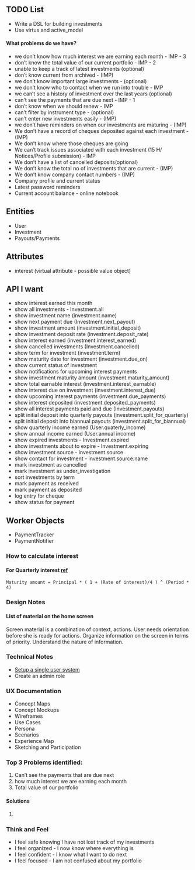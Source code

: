 ## TODO List

- Write a DSL for building investments
- Use virtus and active_model

#### What problems do we have?


- we don’t know how much interest we are earning each month - IMP - 3
- don’t know the total value of our current portfolio - IMP - 2
- unable to keep a track of latest investments (optional)
- don’t know current from archived - (IMP)
- we don’t know important large investments - (optional)
- we don’t know who to contact when we run into trouble - IMP
- we can’t see a history of investment over the last years (optional)
- can’t see the payments that are due next - IMP - 1
- don’t know when we should renew - IMP
- can’t filter by instrument type - (optional)
- can’t enter new investments easily - (IMP)
- we don’t have reminders on when our investments are maturing - (IMP)
- We don’t have a record of cheques deposited against each investment - (IMP)
- We don’t know where those cheques are going
- We can’t track issues associated with each investment (15 H/ Notices/Profile submission) - IMP
- We don’t have a list of cancelled deposits(optional)
- We don’t know the total no of investments that are current - (IMP)
- We don’t know company contact numbers - (IMP)
- Company profile and current status
- Latest password reminders
- Current account balance - online notebook

## Entities
- User
- Investment
- Payouts/Payments


## Attributes
- interest (virtual attribute - possible value object)

## API I want
- show interest earned this month
- show all investments - Investment.all
- show investment name (investment.name)
- show next payment due (Investment.next_payout)
- show investment amount (investment.initial_deposit)
- show investment deposit rate (investment.deposit_rate)
- show interest earned (investment.interest_earned)
- show cancelled investments (Investment.cancelled)
- show term for investment (investment.term)
- show maturity date for investment (investment.due_on)
- show current status of investment
- show notifications for upcoming interest payments
- show investment maturity amount (investment.maturity_amount)
- show total earnable interest (investment.interest_earnable)
- show interest due on investment (investment.interest_due)
- show upcoming interest payments (investment.due_payments)
- show interest deposited (investment.deposited_payments)
- show all interest payments paid and due (Investment.payouts)
- split initial deposit into quarterly payouts (investment.split_for_quarterly)
- split initial deposit into biannual payouts (investment.split_for_biannual)
- show quarterly income earned (User.quaterly_income)
- show annual income earned (User.annual income)
- show expired investments - Investment.expired
- show investments about to expire - Investment.expiring
- show investment source - investment.source
- show contact for investment - investment.source.name
- mark investment as cancelled
- mark investment as under_investigation
- sort investments by term
- mark payment as received
- mark payment as deposited
- log entry for cheque
- show status for payment



## Worker Objects
- PaymentTracker
- PaymentNotifier



### How to calculate interest

#### For Quarterly interest [ref](http://blog.kbsbng.com/2011/01/maturity-amount-calculation-for-fixed.html)
```
Maturity amount = Principal * ( 1 + (Rate of interest)/4 ) ^ (Period * 4)
```
### Design Notes
#### List of material on the home screen
Screen material is a combination of context, actions.
User needs orientation before she is ready for actions.
Organize information on the screen in terms of priority. Understand the nature of information.


### Technical Notes
- [Setup a single user system](https://github.com/plataformatec/devise/wiki/How-To:-Set-up-devise-as-a-single-user-system)
- Create an admin role

### UX Documentation
- Concept Maps
- Concept Mockups
- Wireframes
- Use Cases
- Persona
- Scenarios
- Experience Map
- Sketching and Participation

### Top 3 Problems identified:
1. Can’t see the payments that are due next
2. how much interest we are earning each month
3. Total value of our portfolio

#### Solutions
1.

### Think and Feel
- I feel safe knowing I have not lost track of my investments
- I feel organized - I now know where everything is
- I feel confident - I know what I want to do next
- I feel focused - I am not confused about my portfolio
